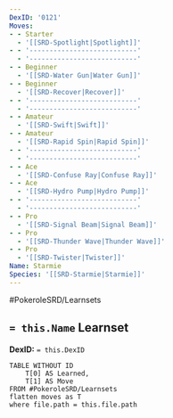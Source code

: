 ```yaml
---
DexID: '0121'
Moves:
- - Starter
  - '[[SRD-Spotlight|Spotlight]]'
- - '---------------------------'
  - '---------------------------'
- - Beginner
  - '[[SRD-Water Gun|Water Gun]]'
- - Beginner
  - '[[SRD-Recover|Recover]]'
- - '---------------------------'
  - '---------------------------'
- - Amateur
  - '[[SRD-Swift|Swift]]'
- - Amateur
  - '[[SRD-Rapid Spin|Rapid Spin]]'
- - '---------------------------'
  - '---------------------------'
- - Ace
  - '[[SRD-Confuse Ray|Confuse Ray]]'
- - Ace
  - '[[SRD-Hydro Pump|Hydro Pump]]'
- - '---------------------------'
  - '---------------------------'
- - Pro
  - '[[SRD-Signal Beam|Signal Beam]]'
- - Pro
  - '[[SRD-Thunder Wave|Thunder Wave]]'
- - Pro
  - '[[SRD-Twister|Twister]]'
Name: Starmie
Species: '[[SRD-Starmie|Starmie]]'
---
```


#PokeroleSRD/Learnsets

## `= this.Name` Learnset

**DexID:** `= this.DexID`

```dataview
TABLE WITHOUT ID
    T[0] AS Learned,
    T[1] AS Move
FROM #PokeroleSRD/Learnsets
flatten moves as T
where file.path = this.file.path
```
